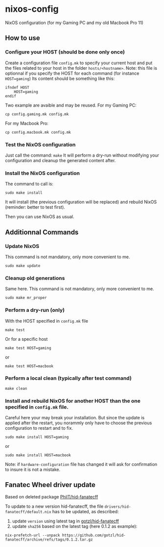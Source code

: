 # nixos-config

NixOS configuration (for my Gaming PC and my old Macbook Pro 11)


## How to use

### Configure your HOST (should be done only once)
Create a configuration file `config.mk` to specify your current host and put the files related to your host in the folder `hosts/<hostname>`.
Note: this file is optionnal if you specify the HOST for each command (for instance `HOST=gaming`)
Its content should be something like this:
```
ifndef HOST
	HOST=gaming
endif
```

Two example are avaible and may be reused.
For my Gaming PC:
```
cp config.gaming.mk config.mk
```

For my Macbook Pro:
```
cp config.macbook.mk config.mk
```

### Test the NixOS configuration
Just call the command:
```make```
It will perform a dry-run without modifying your configuration and cleanup the generated content after.

### Install the NixOS configuration
The command to call is:
```
sudo make install
```
It will install (the previous configuration will be replaced) and rebuild NixOS (reminder: better to test first).

Then you can use NixOS as usual.


## Additionnal Commands

### Update NixOS
This command is not mandatory, only more convenient to me.
```
sudo make update
```

### Cleanup old generations
Same here. This command is not mandatory, only more convenient to me.
```
sudo make mr_proper
```

### Perform a dry-run (only)
With the HOST specified in `config.mk` file
```
make test
```

Or for a specific host
```
make test HOST=gaming
```
or
```
make test HOST=macbook
```

### Perform a local clean (typically after test command)
```
make clean
```

### Install and rebuild NixOS for another HOST than the one specified in `config.mk` file.
Careful here your may break your installation. But since the update is applied after the restart, you norammly only have to choose the previous configuration to restart and to fix.
```
sudo make install HOST=gaming
```
or

```
sudo make install HOST=macbook
```
Note: if `hardware-configuration` file has changed it will ask for confirmation to insure it is not a mistake.


## Fanatec Wheel driver update
Based on deleted package [PhilT/hid-fanatecff](https://github.com/PhilT/nixos-files/blob/f986b126212368a8eab702d2cb28f234e3b4230a/src/hid-fanatecff/default.nix)

To update to a new version hid-fanatecff, the file `drivers/hid-fanatecff/default.nix` has to be updated, as described:
1) update `version` using latest tag in [gotzl/hid-fanatecff](https://github.com/gotzl/hid-fanatecff/tags)
2) update `sha256` based on the latest tag (here 0.1.2 as example):
```
nix-prefetch-url --unpack https://github.com/gotzl/hid-fanatecff/archive/refs/tags/0.1.2.tar.gz
```
